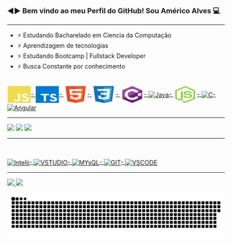 ### ◀▶ Bem vindo ao meu Perfil do GitHub! Sou Américo Alves 💻

<hr>

- ⚡ Estudando Bacharelado em Ciencia da Computação
- ⚡ Aprendizagem de tecnologias 
- ⚡ Estudando Bootcamp | Fullstack Developer
- ⚡ Busca Constante por conhecimento


<div style="display: inline_block"><br>
  <a href="https://github.com/AmericoAlves35">
  <img align="center" alt="Js" height="40" width="55" src="https://raw.githubusercontent.com/devicons/devicon/master/icons/javascript/javascript-plain.svg">-
  <img align="center" alt="Ts" height="40" width="55" src="https://raw.githubusercontent.com/devicons/devicon/master/icons/typescript/typescript-plain.svg">-
  <img align="center" alt="HTML" height="40" width="55" src="https://raw.githubusercontent.com/devicons/devicon/master/icons/html5/html5-original.svg">-
  <img align="center" alt="CSS" height="40" width="55" src="https://raw.githubusercontent.com/devicons/devicon/master/icons/css3/css3-original.svg">-
  <img align="center" alt="Csharp" height="40" width="55" src="https://raw.githubusercontent.com/devicons/devicon/master/icons/csharp/csharp-original.svg">-
  <img align="center" alt="Java" height="50" width="60" src="https://cdn.jsdelivr.net/gh/devicons/devicon/icons/java/java-original-wordmark.svg">-
  <img align="center" alt="NodeJs" height="40" width="55" src="https://raw.githubusercontent.com/devicons/devicon/master/icons/nodejs/nodejs-original.svg">-
  <img align="center" alt="C" height="40" width="55" src="https://cdn.jsdelivr.net/gh/devicons/devicon/icons/c/c-original.svg">-
  <img align="center" alt="Angular" height="40" width="55" src="https://cdn.jsdelivr.net/gh/devicons/devicon/icons/angularjs/angularjs-original.svg"></a>
</div>

  <hr>

<div>
  <a href="https://www.instagram.com/americoalves21/" target="_blank"><img src="https://img.shields.io/badge/-Instagram-%23E4405F?style=for-the-badge&logo=instagram&logoColor=white" target="_blank"></a>
  <a href = "mailto:m_eco_21@hotmail.com"><img src="https://img.shields.io/badge/Microsoft_Outlook-0078D4?style=for-the-badge&logo=microsoft-outlook&logoColor=white" target="_blank"></a>
  <a href="https://www.linkedin.com/in/am%C3%A9rico-alves-tecnologia/" target="_blank"><img src="https://img.shields.io/badge/-LinkedIn-%230077B5?style=for-the-badge&logo=linkedin&logoColor=white" target="_blank"></a> 
 </div>

<hr>


<div style="display: inline_block"><br>
  <a href="https://github.com/AmericoAlves35">
  
  <img align="center" alt="Intelij" height="40" width="55" src="https://cdn.jsdelivr.net/gh/devicons/devicon/icons/intellij/intellij-original.svg">-
  <img align="center" alt="VSTUDIO" height="40" width="55" src="https://cdn.jsdelivr.net/gh/devicons/devicon/icons/visualstudio/visualstudio-plain.svg">-
   <img align="center" alt="MYsQL" height="40" width="55" src="https://cdn.jsdelivr.net/gh/devicons/devicon/icons/mysql/mysql-original.svg">-
     <img align="center" alt="GIT" height="40" width="55" src="https://cdn.jsdelivr.net/gh/devicons/devicon/icons/git/git-original.svg">-
     <img align="center" alt="VSCODE" height="40" width="55" src="https://cdn.jsdelivr.net/gh/devicons/devicon/icons/vscode/vscode-original.svg">
  
  </a>
  
</div>


<hr>

<div>
  <a href="https://github.com/AmericoAlves35">
   <img height="180em" src="https://github-readme-stats.vercel.app/api/top-langs/?username=rafaballerini&layout=compact&langs_count=7&theme=tokyonight"> 
    
   <img height="180em" src="https://github-readme-stats.vercel.app/api?username=AmericoAlves35&show_icons=true&theme=tokyonight&include_all_commits=true&count_private=true">

</div>
  
  
  
  
  
  ![Snake animation](https://github.com/AmericoAlves35/AmericoAlves35/blob/output/github-contribution-grid-snake.svg)
  
  
  
  
  
  
  
